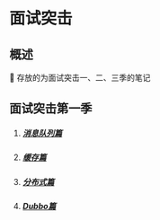 # 面试突击
##  概述
   🚀 存放的为面试突击一、二、三季的笔记
## 面试突击第一季
1. ##### [消息队列篇](消息队列.md)
2. ##### [缓存篇](缓存篇.md)
3. ##### [分布式篇](分布式.md)
4. ##### [Dubbo篇](Dubbo.md)
